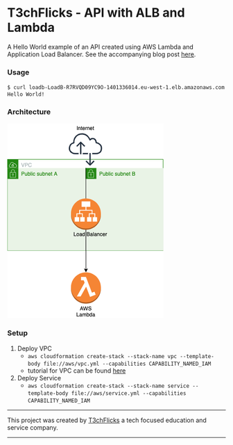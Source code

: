 # T3chFlicks - API with ALB and Lambda
A Hello World example of an API created using 
AWS Lambda and Application Load Balancer. 
See the accompanying blog post [here](https://medium.com/p/b32b126bbddc).

### Usage
```
$ curl loadb-LoadB-R7RVQD09YC9O-1401336014.eu-west-1.elb.amazonaws.com
Hello World!
```

### Architecture
![Architecture](./architecture.png)

### Setup
1. Deploy VPC
    * `aws cloudformation create-stack --stack-name vpc --template-body file://aws/vpc.yml --capabilities CAPABILITY_NAMED_IAM`
    * tutorial for VPC can be found [here](insert_medium_link)
1. Deploy Service
    * `aws cloudformation create-stack --stack-name service --template-body file://aws/service.yml --capabilities CAPABILITY_NAMED_IAM`

---

This project was created by [T3chFlicks](https://t3chflicks.org) a tech focused education and service company.

---


